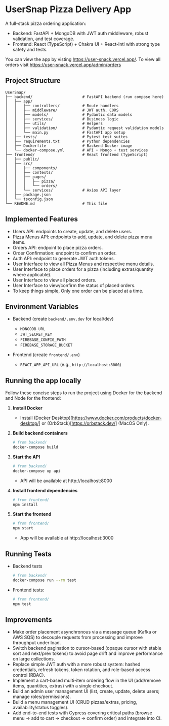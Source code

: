 # UserSnap Pizza Delivery App

A full-stack pizza ordering application:
- Backend: FastAPI + MongoDB with JWT auth middleware, robust validation, and test coverage.
- Frontend: React (TypeScript) + Chakra UI + React-Intl with strong type safety and tests.

You can view the app by visting https://user-snack.vercel.app/. To view all orders visit https://user-snack.vercel.app/admin/orders

## Project Structure

```
UserSnap/
├── backend/                      # FastAPI backend (run compose here)
│   ├── app/
│   │   ├── controllers/          # Route handlers
│   │   ├── middleware/           # JWT auth, CORS
│   │   ├── models/               # Pydantic data models
│   │   ├── services/             # Business logic
│   │   ├── utils/                # Helpers
│   │   ├── validation/           # Pydantic request validation models
│   │   └── main.py               # FastAPI app setup
│   ├── tests/                    # Pytest test suites
│   ├── requirements.txt          # Python dependencies
│   ├── Dockerfile                # Backend Docker image
│   └── docker-compose.yml        # API + Mongo + test services
├── frontend/                     # React frontend (TypeScript)
│   ├── public/
│   ├── src/
│   │   ├── components/
│   │   ├── contexts/
│   │   ├── pages/
│   │   │   ├── pizza/
│   │   │   └── orders/
│   │   └── services/             # Axios API layer
│   ├── package.json
│   └── tsconfig.json
└── README.md                     # This file
```

## Implemented Features
- Users API: endpoints to create, update, and delete users.
- Pizza Menus API: endpoints to add, update, and delete pizza menu items.
- Orders API: endpoint to place pizza orders.
- Order Confirmation: endpoint to confirm an order.
- Auth API: endpoint to generate JWT auth tokens.
- User Interface to view all Pizza Menus and respective menu details.
- User Interface to place orders for a pizza (including extras/quantity where applicable).
- User Interface to view all placed orders.
- User Interface to view/confirm the status of placed orders.
- To keep things simple, Only one order can be placed at a time.

## Environment Variables

- Backend (create `backend/.env.dev` for local/dev)
  - `MONGODB_URL`
  - `JWT_SECRET_KEY`
  - `FIREBASE_CONFIG_PATH`
  - `FIREBASE_STORAGE_BUCKET`

- Frontend (create `frontend/.env`)
  - `REACT_APP_API_URL` (e.g., `http://localhost:8000`)

## Running the app locally

Follow these concise steps to run the project using Docker for the backend and Node for the frontend:

1. __Install Docker__
   - Install (Docker Desktop)[https://www.docker.com/products/docker-desktop/] or (OrbStack)[https://orbstack.dev/] (MacOS Only).

2. __Build backend containers__
   ```bash
   # from backend/
   docker-compose build
   ```

3. __Start the API__
   ```bash
   # from backend/
   docker-compose up api
   ```
   - API will be available at http://localhost:8000

4. __Install frontend dependencies__
   ```bash
   # from frontend/
   npm install
   ```

5. __Start the frontend__
   ```bash
   # from frontend/
   npm start
   ```
   - App will be available at http://localhost:3000

## Running Tests

- Backend tests
    ```bash
    # from backend/
    docker-compose run --rm test
    ```

- Frontend tests:
  ```bash
  # from frontend/
  npm test
  ```

## Improvements

- Make order placement asynchronous via a message queue (Kafka or AWS SQS) to decouple requests from processing and improve throughput under load.
- Switch backend pagination to cursor-based (opaque cursor with stable sort and next/prev tokens) to avoid page drift and improve performance on large collections.
- Replace simple JWT auth with a more robust system: hashed credentials, refresh tokens, token rotation, and role-based access control (RBAC).
- Implement a cart-based multi-item ordering flow in the UI (add/remove items, quantities, extras) with a single checkout.
- Build an admin user management UI (list, create, update, delete users; manage roles/permissions).
- Build a menu management UI (CRUD pizzas/extras, pricing, availability/status toggles).
- Add end-to-end tests with Cypress covering critical paths (browse menu → add to cart → checkout → confirm order) and integrate into CI.
  
